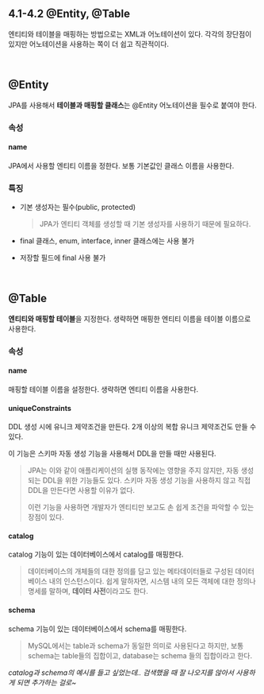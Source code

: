 ## 4.1-4.2 @Entity, @Table

엔티티와 테이블을 매핑하는 방법으로는 XML과 어노테이션이 있다. 각각의 장단점이 있지만 어노테이션을 사용하는 쪽이 더 쉽고 직관적이다.

<br>

## @Entity

JPA를 사용해서 **테이블과 매핑할 클래스**는 @Entity 어노테이션을 필수로 붙여야 한다.

### 속성

#### name

JPA에서 사용할 엔티티 이름을 정한다. 보통 기본값인 클래스 이름을 사용한다.

### 특징

+ 기본 생성자는 필수(public, protected)

  > JPA가 엔티티 객체를 생성할 때 기본 생성자를 사용하기 때문에 필요하다.

+ final 클래스, enum, interface, inner 클래스에는 사용 불가

+ 저장할 필드에 final 사용 불가

<br>

## @Table

**엔티티와 매핑할 테이블**을 지정한다. 생략하면 매핑한 엔티티 이름을 테이블 이름으로 사용한다.

### 속성

#### name

매핑할 테이블 이름을 설정한다. 생략하면 엔티티 이름을 사용한다.

#### uniqueConstraints

DDL 생성 시에 유니크 제약조건을 만든다. 2개 이상의 복합 유니크 제약조건도 만들 수 있다.

이 기능은 스키마 자동 생성 기능을 사용해서 DDL을 만들 때만 사용된다.

> JPA는 이와 같이 애플리케이션의 실행 동작에는 영향을 주지 않지만, 자동 생성되는 DDL을 위한 기능들도 있다.
> 스키마 자동 생성 기능을 사용하지 않고 직접 DDL을 만든다면 사용할 이유가 없다.
>
> 이런 기능을 사용하면 개발자가 엔티티만 보고도 손 쉽게 조건을 파악할 수 있는 장점이 있다.

#### catalog

catalog 기능이 있는 데이터베이스에서 catalog를 매핑한다.

> 데이터베이스의 개체들의 대한 정의를 담고 있는 메타데이터들로 구성된 데이터베이스 내의 인스턴스이다.
> 쉽게 말하자면, 시스템 내의 모든 객체에 대한 정의나 명세를 말하며, **데이터 사전**이라고도 한다.

#### schema

schema 기능이 있는 데이터베이스에서 schema를 매핑한다.

> MySQL에서는 table과 schema가 동일한 의미로 사용된다고 하지만, 보통 schema는 table들의 집합이고, database는 schema 들의 집합이라고 한다.

*catalog과 schema의 예시를 들고 싶었는데.. 검색했을 때 잘 나오지를 않아서 사용하게 되면 추가하는 걸로~*